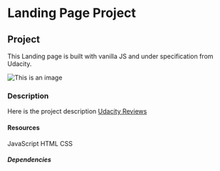 # Landing Page Project

## Project

This Landing page is built with vanilla JS and under specification from Udacity.

![This is an image](/images/LandigPageScreenshot.png)

### Description

Here is the project description [Udacity Reviews](https://review.udacity.com/#!/rubrics/3601/view)

#### Resources

JavaScript
HTML
CSS

##### Dependencies
